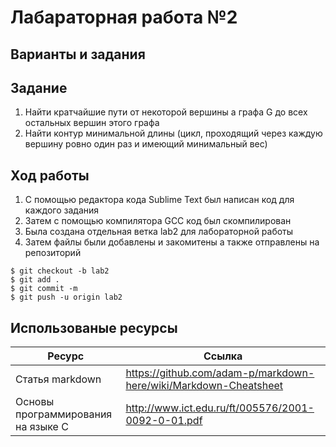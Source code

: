 # Лабараторная работа №2
## Варианты и задания
## Задание
1) Найти кратчайшие пути от некоторой вершины a графа G до всех
остальных вершин этого графа
2) Найти контур минимальной длины (цикл, проходящий через
каждую вершину ровно один раз и имеющий минимальный вес)

## Ход работы
1. С помощью редактора кода Sublime Text был написан код для каждого задания
2. Затем с помощью компилятора GCC код был скомпилирован
3. Была создана отдельная ветка lab2 для лабораторной работы
4. Затем файлы были добавлены и закомитены а также отправлены на репозиторий
```
$ git checkout -b lab2
$ git add .
$ git commit -m
$ git push -u origin lab2
```
## Использованые ресурсы

| Ресурс          | Ссылка                                                           |
| ------------    | -----------------------------------------------------------------|
| Статья markdown | https://github.com/adam-p/markdown-here/wiki/Markdown-Cheatsheet |
| Основы программирования на языке С         | http://www.ict.edu.ru/ft/005576/2001-0092-0-01.pdf               |

